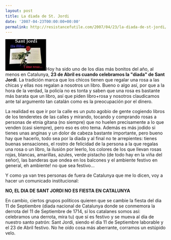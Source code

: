 ```yaml
---
layout: post
title: La diada de St. Jordi
date: '2007-04-23T00:00:00+00:00'
permalink: http://resistancefutile.com/2007/04/23/la-diada-de-st-jordi/
---
```

<img class="derecha_borde" src='/assets/rosa.thumbnail.jpg' alt='sant jordi' />Hoy ha sido uno de los días más bonitos del año, al menos en Catalunya, <strong>23 de Abril es cuando celebramos la "diada" de Sant Jordi</strong>. La tradición marca que los chicos tienen que regalar una rosa a las chicas y ellas nos regalan a nosotros un libro. Bueno o algo así, por que a la hora de la verdad, la policía no es tonta y saben que una rosa es bastante más barata que un libro, así que piden libro+rosa y nosotros claudicamos ante tal argumento tan catalán como es la preocupación por el dinero. 

La realidad es que ir por la calle es un puto agobio de gente cogiendo libros de los tenderetes de las calles y mirando, tocando y comprando rosas a personas de etnia gitana (no siempre) que no huelen precisamente a lo que venden (casi siempre), pero eso es otro tema. Además es más jodido si tienes unas anginas y un dolor de cabeza bastante importante, pero bueno hay que hacerlo, todo sea por la diada y al final no te arrepientes: tienes buenas sensaciones, el rostro de felicidad de la persona a la que regalas una rosa o un libro, la ilusión por leerlo, los colores de los que llevan rosas rojas, blancas, amarillas, azules, verde pistacho (de todo hay en la viña del señor), las banderas que ondea en los balcones y el ambiente festivo en general, eh ambiente! no que sea festivo...

Y como ya van tres personas de fuera de Catalunya que me lo dicen, voy a hacer un comunicado institucional:

<strong>NO, EL DIA DE SANT JORDI NO ES FIESTA EN CATALUNYA</strong>

En cambio, ciertos grupos políticos quieren que se cambie la fiesta del dia 11 de Septiembre (diada nacional de Catalunya donde se conmemora la derrota del 11 de Septiembre de 1714, sí los catalanes somos así: celebramos una derrota, mira tu) que sí es festivo y se mueva al día de nuestro santo patrón: Sant Jordi, siendo el dia 11 de Septiembre laborable y el 23 de Abril festivo. No he oído cosa más aberrante, corramos un estúpido velo.
